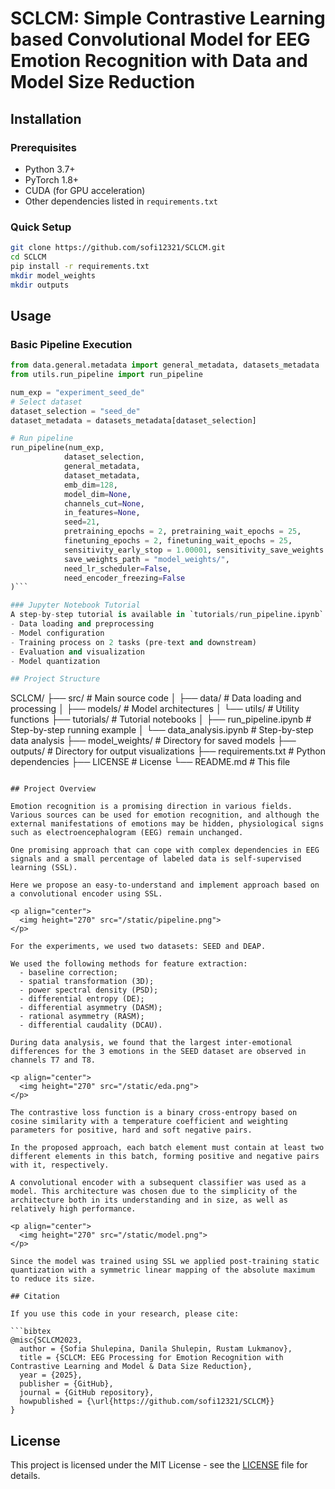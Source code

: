 # SCLCM: Simple Contrastive Learning based Convolutional Model for EEG Emotion Recognition with Data and Model Size Reduction

## Installation

### Prerequisites
- Python 3.7+
- PyTorch 1.8+
- CUDA (for GPU acceleration)
- Other dependencies listed in `requirements.txt`

### Quick Setup
```bash
git clone https://github.com/sofi12321/SCLCM.git
cd SCLCM
pip install -r requirements.txt
mkdir model_weights
mkdir outputs
```

## Usage

### Basic Pipeline Execution
```python
from data.general.metadata import general_metadata, datasets_metadata
from utils.run_pipeline import run_pipeline

num_exp = "experiment_seed_de"
# Select dataset
dataset_selection = "seed_de"
dataset_metadata = datasets_metadata[dataset_selection]

# Run pipeline
run_pipeline(num_exp,
            dataset_selection,
            general_metadata,
            dataset_metadata, 
            emb_dim=128,
            model_dim=None,
            channels_cut=None,
            in_features=None,
            seed=21,
            pretraining_epochs = 2, pretraining_wait_epochs = 25, 
            finetuning_epochs = 2, finetuning_wait_epochs = 25, 
            sensitivity_early_stop = 1.00001, sensitivity_save_weights = 1.00001,
            save_weights_path = "model_weights/",
            need_lr_scheduler=False,
            need_encoder_freezing=False
)```

### Jupyter Notebook Tutorial
A step-by-step tutorial is available in `tutorials/run_pipeline.ipynb` demonstrating:
- Data loading and preprocessing
- Model configuration
- Training process on 2 tasks (pre-text and downstream)
- Evaluation and visualization
- Model quantization

## Project Structure

```
SCLCM/
├── src/                         # Main source code
│   ├── data/                    # Data loading and processing
│   ├── models/                  # Model architectures
│   └── utils/                   # Utility functions
├── tutorials/                   # Tutorial notebooks
│   ├── run_pipeline.ipynb       # Step-by-step running example
│   └── data_analysis.ipynb      # Step-by-step data analysis
├── model_weights/               # Directory for saved models
├── outputs/                     # Directory for output visualizations
├── requirements.txt             # Python dependencies
├── LICENSE                      # License
└── README.md                    # This file
```

## Project Overview

Emotion recognition is a promising direction in various fields. Various sources can be used for emotion recognition, and although the external manifestations of emotions may be hidden, physiological signs such as electroencephalogram (EEG) remain unchanged. 

One promising approach that can cope with complex dependencies in EEG signals and a small percentage of labeled data is self-supervised learning (SSL). 

Here we propose an easy-to-understand and implement approach based on a convolutional encoder using SSL.

<p align="center">
  <img height="270" src="/static/pipeline.png">
</p>

For the experiments, we used two datasets: SEED and DEAP. 

We used the following methods for feature extraction:
  - baseline correction;
  - spatial transformation (3D);
  - power spectral density (PSD);
  - differential entropy (DE);
  - differential asymmetry (DASM);
  - rational asymmetry (RASM);
  - differential caudality (DCAU).

During data analysis, we found that the largest inter-emotional differences for the 3 emotions in the SEED dataset are observed in channels T7 and T8.

<p align="center">
  <img height="270" src="/static/eda.png">
</p>

The contrastive loss function is a binary cross-entropy based on cosine similarity with a temperature coefficient and weighting parameters for positive, hard and soft negative pairs.

In the proposed approach, each batch element must contain at least two different elements in this batch, forming positive and negative pairs with it, respectively.

A convolutional encoder with a subsequent classifier was used as a model. This architecture was chosen due to the simplicity of the architecture both in its understanding and in size, as well as relatively high performance.

<p align="center">
  <img height="270" src="/static/model.png">
</p>

Since the model was trained using SSL we applied post-training static quantization with a symmetric linear mapping of the absolute maximum to reduce its size.

## Citation

If you use this code in your research, please cite:

```bibtex
@misc{SCLCM2023,
  author = {Sofia Shulepina, Danila Shulepin, Rustam Lukmanov},
  title = {SCLCM: EEG Processing for Emotion Recognition with Contrastive Learning and Model & Data Size Reduction},
  year = {2025},
  publisher = {GitHub},
  journal = {GitHub repository},
  howpublished = {\url{https://github.com/sofi12321/SCLCM}}
}
```

## License

This project is licensed under the MIT License - see the [LICENSE](LICENSE) file for details.
